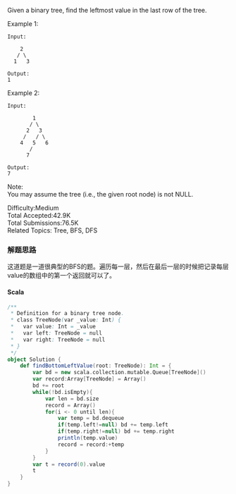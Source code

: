 Given a binary tree, find the leftmost value in the last row of the tree.

Example 1:
```
Input:

    2
   / \
  1   3

Output:
1
```
Example 2: 
```
Input:

        1
       / \
      2   3
     /   / \
    4   5   6
       /
      7

Output:
7
```
Note:  
You may assume the tree (i.e., the given root node) is not NULL.

Difficulty:Medium  
Total Accepted:42.9K  
Total Submissions:76.5K  
Related Topics: Tree, BFS, DFS

### 解题思路
这道题是一道很典型的BFS的题。遍历每一层，然后在最后一层的时候把记录每层value的数组中的第一个返回就可以了。
#### Scala
```scala
/**
 * Definition for a binary tree node.
 * class TreeNode(var _value: Int) {
 *   var value: Int = _value
 *   var left: TreeNode = null
 *   var right: TreeNode = null
 * }
 */
object Solution {
    def findBottomLeftValue(root: TreeNode): Int = {
        var bd = new scala.collection.mutable.Queue[TreeNode]()
        var record:Array[TreeNode] = Array()
        bd += root
        while(!bd.isEmpty){
            var len = bd.size
            record = Array()
            for(i <- 0 until len){
                var temp = bd.dequeue
                if(temp.left!=null) bd += temp.left
                if(temp.right!=null) bd += temp.right
                println(temp.value)
                record = record:+temp
            } 
        }
        var t = record(0).value
        t
    }
}
```
